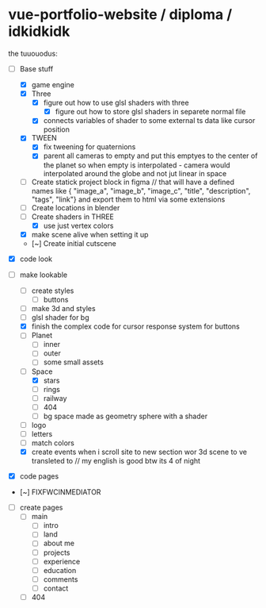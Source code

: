 # vue-portfolio-website / diploma / idkidkidk

the tuuouodus:

- [ ] Base stuff
    - [x] game engine
    - [x] Three
        - [x] figure out how to use glsl shaders with three
           - [x] figure out how to store glsl shaders in separete normal file
        - [x] connects variables of shader to some external ts data like cursor position
    - [x] TWEEN
        - [x] fix tweening for quaternions
        - [x] parent all cameras to empty and put this emptyes to the center of the planet so when empty is interpolated - camera would interpolated around the globe and not jut linear in space
    - [ ] Create statick project block in figma // that will have a defined names like { "image_a", "image_b", "image_c", "title", "description", "tags", "link"} and export them to html via some extensions
    - [ ] Create locations in blender
    - [ ] Create shaders in THREE
       - [x] use just vertex colors
    - [x] make scene alive when setting it up
    - [~] Create initial cutscene

- [x] code look
- [ ] make lookable
    - [ ] create styles
        - [ ] buttons
    - [ ] make 3d and styles
    - [ ] glsl shader for bg
    - [x] finish the complex code for cursor response system for buttons
    - [ ] Planet
        - [ ] inner
        - [ ] outer
        - [ ] some small assets
    - [ ] Space
        - [x] stars
        - [ ] rings
        - [ ] railway
        - [ ] 404
        - [ ] bg space made as geometry sphere with a shader
    - [ ] logo
    - [ ] letters
    - [ ] match colors
    - [x] create events when i scroll site to new section wor 3d scene to ve transleted to // my english is good btw its 4 of night

- [x] code pages
- [~] FIXFWCINMEDIATOR
- [ ] create pages
    - [ ] main
        - [ ] intro
        - [ ] land
        - [ ] about me
        - [ ] projects
        - [ ] experience
        - [ ] education
        - [ ] comments
        - [ ] contact
    - [ ] 404
